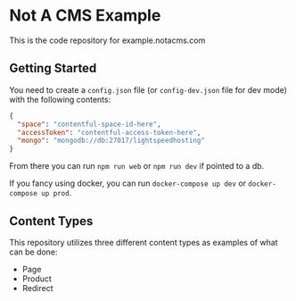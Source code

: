 # Not A CMS Example

This is the code repository for example.notacms.com

## Getting Started

You need to create a `config.json` file (or `config-dev.json` file for dev mode) with the following contents:

```json
{
  "space": "contentful-space-id-here",
  "accessToken": "contentful-access-token-here",
  "mongo": "mongodb://db:27017/lightspeedhosting"
}
```

From there you can run `npm run web` or `npm run dev` if pointed to a db.

If you fancy using docker, you can run `docker-compose up dev` or `docker-compose up prod`.

## Content Types

This repository utilizes three different content types as examples of what can be done:

* Page
* Product
* Redirect